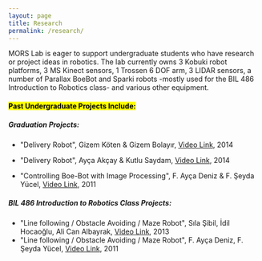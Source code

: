 ```yaml
---
layout: page
title: Research
permalink: /research/
---
```


MORS Lab is eager to support undergraduate students who have research or project ideas in robotics. The lab currently owns 3 Kobuki robot platforms, 3 MS Kinect sensors, 1 Trossen 6 DOF arm, 3 LIDAR sensors, a number of Parallax BoeBot and Sparki robots -mostly used for the BIL 486 Introduction to Robotics class- and various other equipment. 

<h4><mark>Past Undergraduate Projects Include:</mark></h4>

<h5>Graduation Projects:</h5>

- "Delivery Robot", Gizem Köten & Gizem Bolayır, <a href="https://www.youtube.com/watch?v=ko6gb4BbinQ">Video Link</a>, 2014

- "Delivery Robot", Ayça Akçay & Kutlu Saydam, <a href="https://www.youtube.com/watch?v=xjkOw5auoWs">Video Link</a>, 2014

- "Controlling Boe-Bot with Image Processing", F. Ayça Deniz & F. Şeyda Yücel, <a href="https://www.youtube.com/watch?v=hAn9vBbCaUs">Video Link</a>, 2011


<h5>BIL 486 Introduction to Robotics Class Projects:</h5>

- "Line following / Obstacle Avoiding / Maze Robot", Sıla Şibil, İdil Hocaoğlu, Ali Can Albayrak, 
<a href="https://www.youtube.com/watch?v=mK7E-GPM5EY">Video Link</a>, 2013
- "Line following / Obstacle Avoiding / Maze Robot", F. Ayça Deniz, F. Şeyda Yücel,
<a href="https://www.youtube.com/watch?v=KiEcEdTQZAA">Video Link</a>, 2011
